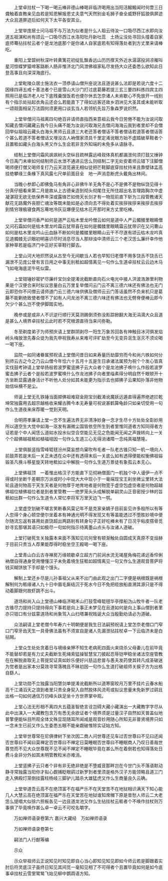 <!-- { "loadSidebar": true } -->
　　上堂卓拄杖一下喝一喝云棒非德山棒喝非临济喝用出当阳活鱍鱍闻时何啻三日聋触着直教亲见血若是知恩解报恩丈夫意气天然别金毛狮子奋全威野犴狐狼俱屏迹大众且道屏迹后如何天下太平各安其业。

　　上堂举庞居士问马祖不与万法为似者是什么人祖云待汝一口吸尽西江水即向汝道五祖演和尚有颂云一口吸尽西江水洛阳牡丹新吐蕊　土扬尘没处寻回头撞着自家底师蓦拈拄杖云者个是龙池底那个是你诸人自家底若有知得落处者到方丈里来请棒吃。

　　重阳上堂碧树秋深叶转黄篱花初绽乱飘香远山历历撑天外近水潺潺投涧凉雁叫星河惊蝶梦猿啼客路断人肠非惟济北门风泄佛祖家私尽发扬大众还委悉么欲知此日登高事且向深深海底行。

　　上堂毗陵众居士施法衣一顶恭请山僧升座说法且道说甚么法即是若说六度十二因缘四谛五戒十善法者个已是雪山大沙门打过底葛藤若提三玄三要四料拣四宾主四照用已是临济老人吐下底残羹馊饭若也便尔休去怎奈诸人未肯歇心不免放开一线别有个指示处拈起衣角云还会么若能直下了得如远客还故乡泗洲见大圣其或未能听取一颂觌面相呈万法圆何须更用口谈玄当人若领机先旨万象森罗说炽然。

　　上堂举僧问马祖离四句绝百非请师直指西来意祖云我今日劳倦不能为汝说问取知藏去僧问藏藏云我今日头痛不能为汝说问取海兄去僧问海海云我到者里却不会僧回举似祖祖云藏头白海头黑师云且道三大老还答者僧话不答者僧话若道答者僧话答个甚么若道不答者僧话又埋没古人衲僧家须具千里定淆讹眼方始不虚踏破草鞋者个且置秪如藏头白海头黑又作么生会若非言外知端的未免多从语脉寻。

　　结制上堂僧问霜风飒飒树头空纵目疏林露远峰觌体真机都漏泄何须打鼓又捶钟今日禹门未审如何结制师云水泄不通进云恁么则结制二字无处安着师云错下注脚僧喝师便打僧又喝师复打乃云天涯觅遍无相似徒把芒鞋脚底穿拄杖持来且靠壁钵盂高挂绝攀缘三条椽下真风露七尺单前面目全　地一声消息断虎头戴角出林间。

　　当晚小参即心即佛兔马有角非心非佛牛羊无角不是心不是佛不是物纵饶见得十分真仔细看来第二月是故从上古德亲造到彻头彻尾住无所住超出名言理路胸次中虚凝湛寂无欲无依保养年深或露锋芒如倚天长剑才有一物现前直下斩为三段管教诸天献花无路魔外丧胆亡魂汝等既未能如是必须向去不得处着实挨拶挨拶来挨拶去挨拶到情穷理极寝食两忘蓦地冷灰豆爆便见枯木花开那时来方丈里吃棒。

　　上堂举僧问香严如何是道严云枯木里龙吟僧云如何是道中人严云髑髅里眼睛僧又问石霜如何是枯木里龙吟霜云犹带喜在如何是髑髅里眼睛霜云犹带识在又问曹山如何是枯木里龙吟山云血脉不断如何是髑髅里眼睛山云干不尽遂有颂云枯木龙吟真见道髑髅无识眼初明喜识尽时消息尽当人那辩浊中清师云三个老汉恁么廉纤幸作他家种草若是临济门中正好买草鞋行脚去。

　　上堂山河大地炽然说从古至今无间歇当人若也早知归老僧不用多饶舌不饶舌已漏泄不见庞公曾有言日用之中事无别秪如超情离见一句作么生道卓拄杖云云边木马飞如电海底泥牛吼似雷。

　　上堂钳锤妙密铲尽廉纤宝剑全提淆讹截断直向石火电光中接人洪波浩渺里利物果是个汉便合来时拟议思量白云万里复举僧问云门云不离三德六味还有佛法也无门云即恐你不问僧云请师道门云三德六味供佛及僧师云云门答话虽然不负来机只是葛藤不能剿绝致使者僧不了如有人问龙池不离三德六味还有佛法也无劈脊便棒云即今欠少个甚么岂不使伊脚踏实地。

　　晚参或是或非人不识逆行顺行天莫测踢倒须弥没影踪掀翻大海无涓滴大众且道是甚么人境界卓拄杖云此时若不究根源直待当来问弥勒。

　　冬至剃度弟子为师预庆请上堂群阴剥尽一阳生万象苏回各有神触目冰河俱发焰岭头梅放泄先春众徒为我先申祝我寿从来难可评旷劫至今无变异沤生沤灭不须论喝一喝下座。

　　监院一如同诸眷属预祝请上堂僧问昔日如来寿量历劫靡穷而今和尚六帙如何分别师云古之今之乃云山僧今年恰六十五月十五是生日承诸法属预为祝个个发心皆真实伐鼓考钟请上堂举扬般若波罗蜜竖拂子云大众者个是龙池拂子唤什么作般若波罗蜜击拂子云者个是般若波罗蜜唤什么作龙池拂子向者里缁素得分明自然千眼顿开十方坐断显露通身活计不听他人处分如其未能更为指示去也掷拂子云果知扑落非他物始信纵横不是尘。

　　师诞上堂无孔铁锤当面掷佛祖难窥金刚宝剑截淆讹魔妖远遁直得遍界绝遮拦乾坤常独露用去超宗越格收来耀古腾今本无寿量可祝说甚鹤算龟龄只如亲切受用一句作么生道夜来床荐暖一觉到天明。

　　合明蒋孝廉请上堂一念不生遍法界无非清净妙身一念才生尽十方处处全彰妙用所以道空生大觉中如海一沤发有漏微尘国皆依空所生到者里惟同道者方知同得者方证若是个中人闻恁么道如水投水似空合空能见无见之色能闻无闻之声拨转向上一关个个超佛越祖秪如植福培因一句作么生道三心无得消诸障一念纯真福慧隆。

　　上堂俱胝竖指雪峰辊毬汾州莫妄想鸟窠吹布毛者一队老古锥只知一机一境向人前鼓弄若是末后一关正未透在众中还有透得末后一关底么如有透得便能权衡佛祖镕锻圣凡换斗移星旋天转地秪如尘中解脱一句作么生道万景徒有象孤云本无心。

　　上堂佛祖顶　一着惟出格汉子方能直下见彻衲僧面门一机独个中人谩伊一点不得或时坐断千差朝宗万派或时小中现大大中现小于一毫端现宝王刹坐微尘里转大法轮且道何物高于天生天者是何物厚于地育地者是何物宽于虚空包虚空者是何物超越佛祖位植佛祖位者是到者里管教一一绝罗笼头头成解脱单嗣灵山正音密授少林的旨秪如出群一句作么生道令人常忆李将军万里天边飞一鹗。

　　上堂虚空划破不堪言笑断春风莫记年不是克家亲嫡子目前妄见许多般所以有等人忽得个身心顿空便尔坐着本有神通光明不得发现又有等虽能透过不堕胜妙境中便尔随流忘返有甚用处直饶超出两路别有转身句子正好吃棒未有了日况乎粘皮撘骨觅妙寻玄那堪其语只如极尽一句如何指示待离墨山点头与汝诸人道破。

　　上堂打破死生关独露本来面不落知见坑何曾有顿渐触处自圆成天真原不变烜赫于目前只贵当人荐果能荐得时稳坐空王殿喝一喝下座。

　　上堂青山白云古寺禅房万缘顿歇卓立超方门前涧水流无竭屋角梅花递远香伶俐衲僧自得通身受用懵懂汉子未免着境生狂秪如超情离见一句又作么生道观音菩萨将钱买糊饼放下手却是个馒头。

　　解制上堂还乡尽是儿孙事祖父从来不出门由此观之出门二字便是祸根既是祸根解制何为秪缘诸人九十日中眉毛厮结沉于死水今日不免把缆放船直溯其源只是不得动着脚跟何故虾跳不出斗。

　　道场和尚入山上堂德山棒临济喝禾山打鼓雪峰辊毬华亭撑船沩山牧牛者一队老古锥尽力提持只提持得向下事若是向上事正未梦见在且道如何是向上事山僧到者里亦只钳口有分兹蒙道场和尚象驾入山扫塔兼祝贱诞大众当殷勤劝请必为道破。

　　众法嗣请上堂老僧今年寿六十明朝便是我生日法嗣预祝请上堂怎奈老僧口门窄口门窄牙齿天生一具骨佛法虽有不须宣自是诸人先漏泄拈拄杖卓一下云临济未是白拈贼。

　　上堂众生处处贪着日与境缘亲狎不知生老病死四面火来烧杀父母妻儿在前毕竟不能替却若是有力丈夫截断生死绳索猛操智慧宝刀披起忍辱铠甲稳坐诸法空座管教在在解脱直取无上菩提契证真如妙乐便好兴慈运悲普与愚夫发药使其转凡成圣破迷为觉者是出家本分莫效寻常落魄且不昧初因一句作么生道打破祖师关捩子方为出格自繇人。

　　上堂功勋不立独露当阳慧剑单提淆讹截断所以道寒窗皎月万里不挂片云春水船高千江涌滔天之浪到者里只贵全身契入自然脱体风流苟或拟议思量未免新罗过鹞且出格一句如何通信万仞峰头趺足坐十方世界掌中观。

　　上堂心法无形相不离四大五蕴圣智绝言诠岂碍大藏小藏演出一大藏教字字尽从此中出演入一大藏教包含万有悉无余欲证者个境界须是过量汉子自然如天普盖似地普擎便能纵目所观全体文殊显现随耳所闻咸是观音妙用随心所知无非普贤境界只如一念未生已前又作么生委悉五眼不能亲觑破惟除实证始方知。

　　上堂举世尊常在尼俱律树下坐次因二商人问世尊还见车过否世尊曰不见曰还闻否世尊曰不闻曰莫禅定否世尊曰不禅定日莫睡眠否世尊曰不睡眠商人乃叹日善哉世尊觉而不见大众世尊既不见不闻不禅定不睡眠毕竟在甚么所在着倒若也知得落处日费斗金非分外如其未明管教粒米亦难消。

　　上堂竖拂子云只者个非有非无绝非绝是不堕威音那畔岂在今世门头不落语默动静寻常独露当阳你才拟心觑捕眨眼鹞过新罗到者里须是格外汉子方能领略且道三门走入佛殿灯笼倒挂露柱杨岐三脚驴儿踏杀大雄猛虎又作么生商量良久云确。

　　上堂举道吾云高不在绝顶富不在福严乐不在天堂苦不在地狱相识满天下知心能几人大慧云高在绝顶富在福严乐在天堂苦在地狱谁知席帽下原是昔愁人师云二大老恁么提唱大似徐六担板各见一边且道龙池又作么生拈拄杖云秪者个不唤作拄杖则万事俱了毕竟唤作甚么卓一卓云不可咬名嚼字。

　　万如禅师语录卷第六
嘉兴大藏经　万如禅师语录


　　万如禅师语录卷第七

　　嗣法门人行猷等编

　　示众

　　示众举祖师云正说知见时知见即自心当心即知见知见即如今师云若是脚跟着实肘后符灵底汉子虽终日知见其间觅一毫知见相了不可得者个且置毕竟如何是如今底事卓拄杖云雪里鹭鸶飞始见柳中鹦鹉语方知。

